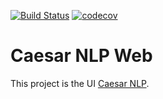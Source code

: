 [![Build Status](https://travis-ci.org/ItsMeCaesar/caesar-nlp-web.svg?branch=master)](https://travis-ci.org/ItsMeCaesar/caesar-nlp-web)
[![codecov](https://codecov.io/gh/ItsMeCaesar/caesar-nlp-web/branch/master/graph/badge.svg)](https://codecov.io/gh/ItsMeCaesar/caesar-nlp-web)

# Caesar NLP Web

This project is the UI [Caesar NLP](https://github.com/ItsMeCaesar/caesar-nlp).

